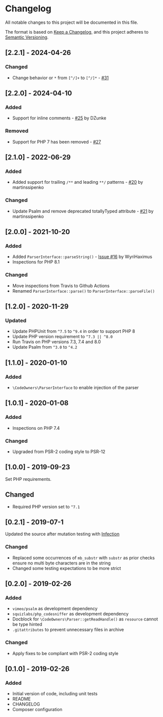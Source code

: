 # Changelog
All notable changes to this project will be documented in this file.

The format is based on [Keep a Changelog](https://keepachangelog.com/en/1.0.0/),
and this project adheres to [Semantic Versioning](https://semver.org/spec/v2.0.0.html).

## [2.2.1] - 2024-04-26
### Changed
- Change behavior or `*` from `[^/]+` to `[^/]*` - [#31](https://github.com/timoschinkel/codeowners/pull/31)

## [2.2.0] - 2024-04-10
### Added
- Support for inline comments - [#25](https://github.com/timoschinkel/codeowners/pull/25) by DZunke

### Removed
- Support for PHP 7 has been removed - [#27](https://github.com/timoschinkel/codeowners/pull/27)

## [2.1.0] - 2022-06-29
### Added
- Added support for trailing `/**` and leading `**/` patterns - [#20](https://github.com/timoschinkel/codeowners/pull/20) by martinssipenko

### Changed
- Update Psalm and remove deprecated totallyTyped attribute - [#21](https://github.com/timoschinkel/codeowners/pull/21) by martinssipenko

## [2.0.0] - 2021-10-20
### Added
- Added `ParserInterface::parseString()` - [Issue #16](https://github.com/timoschinkel/codeowners/issues/16) by WyriHaximus
- Inspections for PHP 8.1

### Changed
- Move inspections from Travis to Github Actions
- Renamed `ParserInterface::parse()` to `ParserInterface::parseFile()`

## [1.2.0] - 2020-11-29
### Updated
- Update PHPUnit from `^7.5` to `^9.4` in order to support PHP 8
- Update PHP version requirement to `^7.3 || ^8.0`
- Run Travis on PHP versions 7.3, 7.4 and 8.0
- Update Psalm from `^3.0` to `^4.2`

## [1.1.0] - 2020-01-10
### Added
- `\CodeOwners\ParserInterface` to enable injection of the parser

## [1.0.1] - 2020-01-08
### Added
- Inspections on PHP 7.4

### Changed
- Upgraded from PSR-2 coding style to PSR-12

## [1.0.0] - 2019-09-23
Set PHP requirements.

## Changed
- Required PHP version set to `^7.1`

## [0.2.1] - 2019-07-1
Updated the source after mutation testing with [Infection](https://github.com/infection/infection)

### Changed 
- Replaced some occurrences of `mb_substr` with `substr` as prior checks ensure no multi byte characters are in the string
- Changed some testing expectations to be more strict

## [0.2.0] - 2019-02-26
### Added
- `vimeo/psalm` as development dependency
- `squizlabs/php_codesniffer` as development dependency
- Docblock for `\CodeOwners\Parser::getReadHandle()` as `resource` cannot be type hinted
- `.gitattributes` to prevent unnecessary files in archive

### Changed
- Apply fixes to be compliant with PSR-2 coding style

## [0.1.0] - 2019-02-26
### Added
- Initial version of code, including unit tests
- README
- CHANGELOG
- Composer configuration

